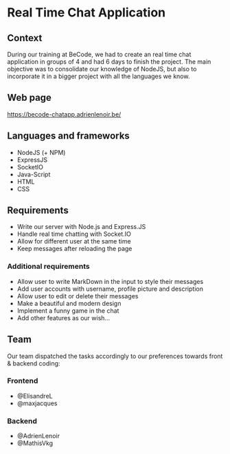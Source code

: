 # Real Time Chat Application

## Context

During our training at BeCode, we had to create an real time chat application in groups of 4 and had 6 days to finish the project. The main objective was to consolidate our knowledge of NodeJS, but also to incorporate it in a bigger project with all the languages we know.

## Web page
https://becode-chatapp.adrienlenoir.be/

## Languages and frameworks

- NodeJS (+ NPM)
- ExpressJS
- SocketIO
- Java-Script
- HTML
- CSS

## Requirements

- Write our server with Node.js and Express.JS
- Handle real time chatting with Socket.IO
- Allow for different user at the same time
- Keep messages after reloading the page

### Additional requirements

- Allow user to write MarkDown in the input to style their messages
- Add user accounts with username, profile picture and description
- Allow user to edit or delete their messages
- Make a beautiful and modern design
- Implement a funny game in the chat
- Add other features as our wish...

## Team

Our team dispatched the tasks accordingly to our preferences towards front & backend coding:

### Frontend

- @ElisandreL
- @maxjacques

### Backend

- @AdrienLenoir
- @MathisVkg
